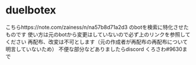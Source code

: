 # duelbotex
こちらhttps://note.com/zainess/n/na57b8d71a2d3
のbotを検索に特化させたものです
使い方は元のbotから変更はしていないので必ず上のリンクを参照してください
再配布、改変は不可とします（元の作成者が再配布の再配布について明言していないため）
不便な部分などありましたらdiscord くろさわ#9630まで
